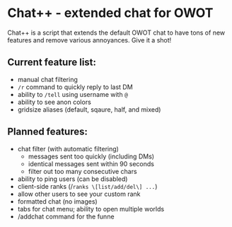 # Chat++ - extended chat for OWOT
Chat++ is a script that extends the default OWOT chat to have tons
of new features and remove various annoyances. Give it a shot!

## Current feature list:
* manual chat filtering
* `/r` command to quickly reply to last DM
* ability to `/tell` using username with `@`
* ability to see anon colors
* gridsize aliases (default, sqaure, half, and mixed)

## Planned features:
* chat filter (with automatic filtering)
    * messages sent too quickly (including DMs)
    * identical messages sent within 90 seconds
    * filter out too many consecutive chars
* ability to ping users (can be disabled)
* client-side ranks (/`ranks \[list/add/del\] ...`)
* allow other users to see your custom rank
* formatted chat (no images)
* tabs for chat menu; ability to open multiple worlds
* /addchat command for the funne